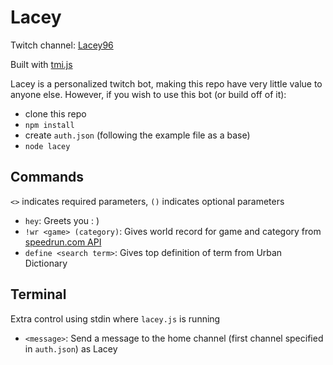 # Lacey
Twitch channel: [Lacey96](https://twitch.tv/lacey96)

Built with [tmi.js](https://github.com/tmijs)

Lacey is a personalized twitch bot, making this repo have very little value to anyone else. However, if you wish to use this bot (or build off of it):
- clone this repo
- `npm install`
- create `auth.json` (following the example file as a base)
- `node lacey`

## Commands
`<>` indicates required parameters, `()` indicates optional parameters
- `hey`: Greets you : )
- `!wr <game> (category)`: Gives world record for game and category from [speedrun.com API](https://github.com/speedruncom/api)
- `define <search term>`: Gives top definition of term from Urban Dictionary

## Terminal
Extra control using stdin where `lacey.js` is running
- `<message>`: Send a message to the home channel (first channel specified in `auth.json`) as Lacey
